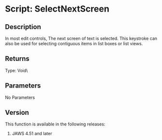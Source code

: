 # Script: SelectNextScreen

## Description

In most edit controls, The next screen of text is selected. This
keystroke can also be used for selecting contiguous items in list boxes
or list views.

## Returns

Type: Void\

## Parameters

No Parameters

## Version

This function is available in the following releases:

1.  JAWS 4.51 and later
